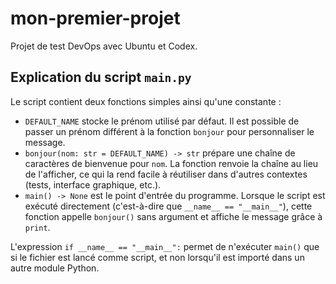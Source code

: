 # mon-premier-projet

Projet de test DevOps avec Ubuntu et Codex.

## Explication du script `main.py`

Le script contient deux fonctions simples ainsi qu'une constante :

- `DEFAULT_NAME` stocke le prénom utilisé par défaut. Il est possible de passer un prénom différent à la fonction `bonjour` pour personnaliser le message.
- `bonjour(nom: str = DEFAULT_NAME) -> str` prépare une chaîne de caractères de bienvenue pour `nom`. La fonction renvoie la chaîne au lieu de l'afficher, ce qui la rend facile à réutiliser dans d'autres contextes (tests, interface graphique, etc.).
- `main() -> None` est le point d'entrée du programme. Lorsque le script est exécuté directement (c'est-à-dire que `__name__ == "__main__"`), cette fonction appelle `bonjour()` sans argument et affiche le message grâce à `print`.

L'expression `if __name__ == "__main__":` permet de n'exécuter `main()` que si le fichier est lancé comme script, et non lorsqu'il est importé dans un autre module Python.
